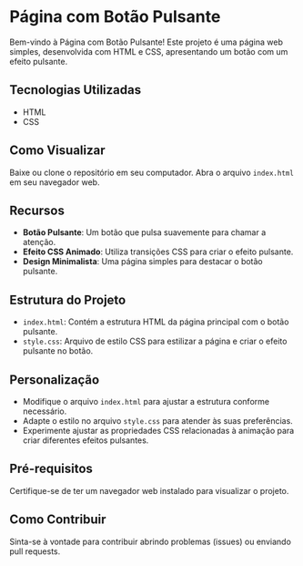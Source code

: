 # Página com Botão Pulsante

Bem-vindo à Página com Botão Pulsante! Este projeto é uma página web simples, desenvolvida com HTML e CSS, apresentando um botão com um efeito pulsante.

## Tecnologias Utilizadas

- HTML
- CSS

## Como Visualizar

Baixe ou clone o repositório em seu computador.
Abra o arquivo `index.html` em seu navegador web.

## Recursos

- **Botão Pulsante**: Um botão que pulsa suavemente para chamar a atenção.
- **Efeito CSS Animado**: Utiliza transições CSS para criar o efeito pulsante.
- **Design Minimalista**: Uma página simples para destacar o botão pulsante.

## Estrutura do Projeto

- `index.html`: Contém a estrutura HTML da página principal com o botão pulsante.
- `style.css`: Arquivo de estilo CSS para estilizar a página e criar o efeito pulsante no botão.

## Personalização

- Modifique o arquivo `index.html` para ajustar a estrutura conforme necessário.
- Adapte o estilo no arquivo `style.css` para atender às suas preferências.
- Experimente ajustar as propriedades CSS relacionadas à animação para criar diferentes efeitos pulsantes.

## Pré-requisitos

Certifique-se de ter um navegador web instalado para visualizar o projeto.

## Como Contribuir

Sinta-se à vontade para contribuir abrindo problemas (issues) ou enviando pull requests.